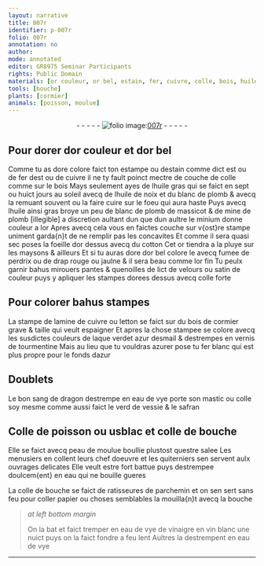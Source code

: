 ```yaml
---
layout: narrative
title: 007r
identifier: p-007r
folio: 007r
annotation: no
author:
mode: annotated
editor: GR8975 Seminar Participants
rights: Public Domain
materials: [or couleur, or bel, estain, fer, cuivre, colle, bois, huile gras, huile de noix, blanc de plomb, huile, massicot, mine de plomb, minium, or, cotton, fumee de perdrix, drap, velours, satin, letton, bois de cormier, verdet, azur desmail, tourmentine, fer blanc, sang de dragon, eau de vye, mastic, verd de vessie, safran, Colle de poisson, usblac, colle de bouche, peau de moulue, salee, eau, parchemin, papier, vin, blanc]
tools: [bouche]
plants: [cormier]
animals: [poisson, moulue]
---
```


<div class="folio" align="center">- - - - - <a href="http://gallica.bnf.fr/ark:/12148/btv1b10500001g/f19.image" target="_blank"><img src="https://cu-mkp.github.io/2017-workshop-edition/assets/photo-icon.png" alt="folio image: " style="display:inline-block; margin-bottom:-3px;"/>007r</a> - - - - - </div>    

## Pour dorer d<span class="m">or couleur</span> et d<span class="m">or bel</span>

 
Comme tu as dore colore faict ton estampe ou d<span class="m">estain</span> comme dict est ou de <span class="m">fer</span> dest ou de <span class="m">cuivre</span> il ne ty fault poinct mectre de couche de <span class="m">colle</span> comme sur le <span class="m">bois</span> Mays seulement ayes de l<span class="m">huile gras</span> qui se faict en sept ou huict <span class="ms">jours</span> <span class="env">au soleil</span> avecq de l<span class="m">huile de noix</span> et du <span class="m">blanc de plomb</span> & avecq la remuant souvent ou la faire cuire sur le foeu qui aura haste Puys avecq l<span class="m">huile</span> ainsi gras broye un peu de <span class="m">blanc de plomb</span> de <span class="m">massicot</span> & de <span class="m">mine de plomb</span> [illegible] a discretion aultant dun que dun aultre le <span class="m">minium</span> donne couleur a l<span class="m">or</span> Apres avecq cela vous en faictes couche sur v{ost}re stampe uniment garda{n}t de ne remplir pas les concavites Et comme il sera quasi sec poses la foeille d<span class="m">or</span> dessus avecq du <span class="m">cotton</span> Cet <span class="m">or</span> tiendra a la pluye sur les maysons & ailleurs Et si tu auras dore d<span class="m">or bel</span> colore le avecq <span class="m">fumee de perdrix</span> ou de <span class="m">drap</span> rouge ou jaulne & il sera beau comme l<span class="m">or</span> fin Tu peulx garnir bahus mirouers pantes & quenoilles de lict de <span class="m">velours</span> ou <span class="m">satin</span> de couleur puys y apliquer les stampes dorees dessus avecq <span class="m">colle</span> forte
    

## Pour colorer bahus stampes

 
La stampe de lamine de <span class="m">cuivre</span> ou <span class="m">letton</span> se faict sur du <span class="m">bois de <span class="pa">cormier</span></span> grave & taille qui veult espaigner Et apres la chose stampee se colore avecq les susdictes couleurs de laque <span class="m">verdet</span> <span class="m">azur desmail</span> & destrempes en vernis de <span class="m">tourmentine</span> Mais au lieu que tu vouldras azurer pose tu <span class="m">fer blanc</span> qui est plus propre pour le fonds dazur
    

## Doublets

 
Le bon <span class="m">sang de dragon</span> destrempe en <span class="m">eau de vye</span> porte son <span class="m">mastic</span> ou <span class="m">colle</span> soy mesme comme aussi faict le <span class="m">verd de vessie</span> & le <span class="m">safran</span>
    

## <span class="m">Colle de <span class="al">poisson</span></span> ou <span class="m">usblac</span> et <span class="m">colle de bouche</span>

 
Elle se faict avecq <span class="m">peau de <span class="al">moulue</span></span> boullie plustost questre <span class="m">salee</span> Les <span class="pro">menusiers</span> en collent leurs chef doeuvre et les <span class="pro">quiterniers</span> sen servent aulx ouvrages delicates Elle veult estre fort battue puys destrempee doulcem{ent} en <span class="m">eau</span> qui ne bouille gueres
 
La <span class="m">colle de bouche</span> se faict de ratisseures de <span class="m">parchemin</span> et on sen sert sans feu pour coller <span class="m">papier</span> ou choses semblables la mouilla{n}t avecq la <span class="tl"><span class="bp">bouche</span></span>
 
> *at left bottom margin*
> 
>   On la bat et faict tremper en eau de vye de vinaigre en <span class="m">vin</span> <span class="m">blanc</span> une nuict puys on la faict fondre a feu lent Aultres la destrempent en <span class="m">eau de vye</span>
  ________________